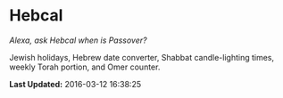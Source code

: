 # Hebcal
*Alexa, ask Hebcal when is Passover?*

Jewish holidays, Hebrew date converter, Shabbat candle-lighting times, weekly Torah portion, and Omer counter.

**Last Updated:** 2016-03-12 16:38:25